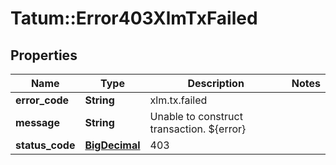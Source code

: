 # Tatum::Error403XlmTxFailed

## Properties
Name | Type | Description | Notes
------------ | ------------- | ------------- | -------------
**error_code** | **String** | xlm.tx.failed | 
**message** | **String** | Unable to construct transaction. ${error} | 
**status_code** | [**BigDecimal**](BigDecimal.md) | 403 | 

